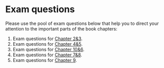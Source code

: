 # Exam questions

Please use the pool of exam questions below that help you to direct your attention to the important parts of the book chapters:

1. Exam questions for [Chapter 2&3](Exam_questions/Exam%20questions%201.pdf).
1. Exam questions for [Chapter 4&5](Exam_questions/Exam%20questions%202.pdf).
1. Exam questions for [Chapter 10&6](Exam_questions/Exam%20questions%203.pdf).
1. Exam questions for [Chapter 7&8](Exam_questions/Exam%20questions%204.pdf).
1. Exam questions for [Chapter 9](Exam_questions/Exam%20questions%205.pdf).
